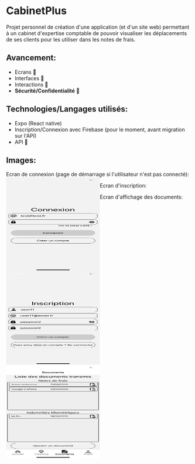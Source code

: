 # CabinetPlus
Projet personnel de création d'une application (et d'un site web) permettant à un cabinet d'expertise comptable de pouvoir visualiser les déplacements de ses clients pour les utiliser dans les notes de frais.

## Avancement:   
* Ecrans :construction:  
* Interfaces :construction:  
* Interactions :construction:  
* **Sécurité/Confidentialité** :construction:  

## Technologies/Langages utilisés:  
* Expo (React native)   
* Inscription/Connexion avec Firebase (pour le moment, avant migration sur l'API)
* API :construction:

## Images:
Ecran de connexion (page de démarrage si l'utilisateur n'est pas connecté):
<a href="url"><img src="githubImages/login.PNG" align="left" height="256" width="256" ></a>

Ecran d'inscription:
<a href="url"><img src="githubImages/registerViewPassword.PNG" align="left" height="256" width="256" ></a>

Ecran d'affichage des documents:
<a href="url"><img src="githubImages/documents.PNG" align="left" height="256" width="256" ></a>
